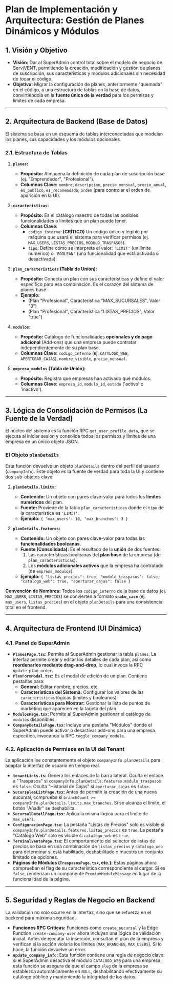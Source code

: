# Plan de Implementación y Arquitectura: Gestión de Planes Dinámicos y Módulos

## 1. Visión y Objetivo

-   **Visión:** Dar al SuperAdmin control total sobre el modelo de negocio de ServiVENT, permitiendo la creación, modificación y gestión de planes de suscripción, sus características y módulos adicionales sin necesidad de tocar el código.
-   **Objetivo:** Migrar la configuración de planes, anteriormente "quemada" en el código, a una estructura de tablas en la base de datos, convirtiéndola en la **fuente única de la verdad** para los permisos y límites de cada empresa.

---

## 2. Arquitectura de Backend (Base de Datos)

El sistema se basa en un esquema de tablas interconectadas que modelan los planes, sus capacidades y los módulos opcionales.

### 2.1. Estructura de Tablas

1.  **`planes`:**
    -   **Propósito:** Almacena la definición de cada plan de suscripción base (ej. "Emprendedor", "Profesional").
    -   **Columnas Clave:** `nombre`, `descripcion`, `precio_mensual`, `precio_anual`, `es_publico`, `es_recomendado`, `orden` (para controlar el orden de aparición en la UI).

2.  **`caracteristicas`:**
    -   **Propósito:** Es el catálogo maestro de todas las posibles funcionalidades o límites que un plan puede tener.
    -   **Columnas Clave:**
        -   `codigo_interno`: **(CRÍTICO)** Un código único y legible por máquina que usará el sistema para verificar permisos (ej. `MAX_USERS`, `LISTAS_PRECIOS`, `MODULO_TRASPASOS`).
        -   `tipo`: Define cómo se interpreta el valor: `'LIMIT'` (un límite numérico) o `'BOOLEAN'` (una funcionalidad que está activada o desactivada).

3.  **`plan_caracteristicas` (Tabla de Unión):**
    -   **Propósito:** Conecta un plan con sus características y define el valor específico para esa combinación. Es el corazón del sistema de planes base.
    -   **Ejemplo:**
        -   (Plan "Profesional", Característica "MAX_SUCURSALES", Valor "3")
        -   (Plan "Profesional", Característica "LISTAS_PRECIOS", Valor "true")

4.  **`modulos`:**
    -   **Propósito:** Catálogo de funcionalidades **opcionales y de pago adicional** (Add-ons) que una empresa puede contratar independientemente de su plan base.
    -   **Columnas Clave:** `codigo_interno` (ej. `CATALOGO_WEB`, `APERTURAR_CAJAS`), `nombre_visible`, `precio_mensual`.

5.  **`empresa_modulos` (Tabla de Unión):**
    -   **Propósito:** Registra qué empresas han activado qué módulos.
    -   **Columnas Clave:** `empresa_id`, `modulo_id`, `estado` ('activo' o 'inactivo').

---

## 3. Lógica de Consolidación de Permisos (La Fuente de la Verdad)

El núcleo del sistema es la función RPC `get_user_profile_data`, que se ejecuta al iniciar sesión y consolida todos los permisos y límites de una empresa en un único objeto JSON.

### El Objeto `planDetails`

Esta función devuelve un objeto `planDetails` dentro del perfil del usuario (`companyInfo`). Este objeto es la fuente de verdad para toda la UI y contiene dos sub-objetos clave:

1.  **`planDetails.limits`:**
    -   **Contenido:** Un objeto con pares clave-valor para todos los **límites numéricos** del plan.
    -   **Fuente:** Proviene de la tabla `plan_caracteristicas` donde el `tipo` de la característica es `'LIMIT'`.
    -   **Ejemplo:** `{ "max_users": 10, "max_branches": 3 }`

2.  **`planDetails.features`:**
    -   **Contenido:** Un objeto con pares clave-valor para todas las **funcionalidades booleanas**.
    -   **Fuente (Consolidada):** Es el resultado de la **unión** de dos fuentes:
        1.  Las características booleanas del **plan base** de la empresa (de `plan_caracteristicas`).
        2.  Los **módulos adicionales activos** que la empresa ha contratado (de `empresa_modulos`).
    -   **Ejemplo:** `{ "listas_precios": true, "modulo_traspasos": false, "catalogo_web": true, "aperturar_cajas": false }`

**Convención de Nombres:** Todos los `codigo_interno` de la base de datos (ej. `MAX_USERS`, `LISTAS_PRECIOS`) se convierten a formato **`snake_case`** (ej. `max_users`, `listas_precios`) en el objeto `planDetails` para una consistencia total en el frontend.

---

## 4. Arquitectura de Frontend (UI Dinámica)

### 4.1. Panel de SuperAdmin

-   **`PlanesPage.tsx`:** Permite al SuperAdmin gestionar la tabla `planes`. La interfaz permite crear y editar los detalles de cada plan, así como **reordenarlos mediante drag-and-drop**, lo cual invoca la RPC `update_plan_order`.
-   **`PlanFormModal.tsx`:** Es el modal de edición de un plan. Contiene pestañas para:
    -   **General:** Editar nombre, precios, etc.
    -   **Características del Sistema:** Configurar los valores de las `caracteristicas` lógicas (límites y booleanos).
    -   **Características para Mostrar:** Gestionar la lista de puntos de marketing que aparecen en la tarjeta del plan.
-   **`ModulosPage.tsx`:** Permite al SuperAdmin gestionar el catálogo de `modulos` disponibles.
-   **`CompanyDetailsPage.tsx`:** Incluye una pestaña "Módulos" donde el SuperAdmin puede activar o desactivar add-ons para una empresa específica, invocando la RPC `toggle_company_module`.

### 4.2. Aplicación de Permisos en la UI del Tenant

La aplicación lee constantemente el objeto `companyInfo.planDetails` para adaptar la interfaz de usuario en tiempo real.

-   **`tenantLinks.ts`:** Genera los enlaces de la barra lateral. Oculta el enlace a "Traspasos" si `companyInfo.planDetails.features.modulo_traspasos` es `false`. Oculta "Historial de Cajas" si `aperturar_cajas` es `false`.
-   **`SucursalesListPage.tsx`:** Antes de permitir la creación de una nueva sucursal, comprueba si `branchCount >= companyInfo.planDetails.limits.max_branches`. Si se alcanza el límite, el botón "Añadir" se deshabilita.
-   **`SucursalDetailPage.tsx`:** Aplica la misma lógica para el límite de `max_users`.
-   **`ConfiguracionPage.tsx`:** La pestaña "Listas de Precios" solo es visible si `companyInfo.planDetails.features.listas_precios` es `true`. La pestaña "Catálogo Web" solo es visible si `catalogo_web` es `true`.
-   **`TerminalVentaPage.tsx`:** El comportamiento del selector de listas de precios se basa en una combinación de `listas_precios` y `catalogo_web` para determinar si está habilitado, deshabilitado o muestra un conjunto limitado de opciones.
-   **Páginas de Módulos (`TraspasosPage.tsx`, etc.):** Estas páginas ahora comprueban el flag de su característica correspondiente al cargar. Si es `false`, renderizan un componente `PremiumModuleMessage` en lugar de la funcionalidad de la página.

---

## 5. Seguridad y Reglas de Negocio en Backend

La validación no solo ocurre en la interfaz, sino que se refuerza en el backend para máxima seguridad.

-   **Funciones RPC Críticas:** Funciones como `create_sucursal` y la Edge Function `create-company-user` ahora incluyen una lógica de validación inicial. Antes de ejecutar la inserción, consultan el plan de la empresa y verifican si la acción violaría los límites (`MAX_BRANCHES`, `MAX_USERS`). Si lo hace, la función devuelve un error.
-   **`update_company_info`:** Esta función contiene una regla de negocio clave: si el SuperAdmin desactiva el módulo `CATALOGO_WEB` para una empresa, esta función se asegura de que el campo `slug` de la empresa se establezca automáticamente en `NULL`, deshabilitando efectivamente su catálogo público y manteniendo la integridad de los datos.